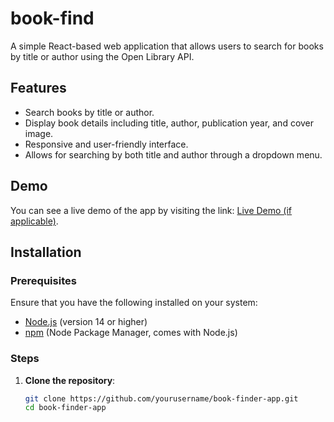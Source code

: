 # book-find


A simple React-based web application that allows users to search for books by title or author using the Open Library API.

## Features

- Search books by title or author.
- Display book details including title, author, publication year, and cover image.
- Responsive and user-friendly interface.
- Allows for searching by both title and author through a dropdown menu.

## Demo

You can see a live demo of the app by visiting the link: [Live Demo (if applicable)](https://link-to-live-demo.com).

## Installation

### Prerequisites

Ensure that you have the following installed on your system:

- [Node.js](https://nodejs.org/) (version 14 or higher)
- [npm](https://www.npmjs.com/) (Node Package Manager, comes with Node.js)

### Steps

1. **Clone the repository**:
   ```bash
   git clone https://github.com/yourusername/book-finder-app.git
   cd book-finder-app
